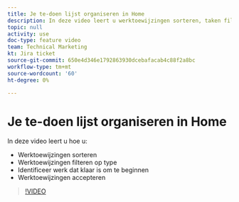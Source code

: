 ```yaml
---
title: Je te-doen lijst organiseren in Home
description: In deze video leert u werktoewijzingen sorteren, taken filteren op type, werk identificeren dat gereed is om te starten en werktoewijzingen accepteren.
topic: null
activity: use
doc-type: feature video
team: Technical Marketing
kt: Jira ticket
source-git-commit: 650e4d346e1792863930dcebafacab4c88f2a8bc
workflow-type: tm+mt
source-wordcount: '60'
ht-degree: 0%

---
```


# Je te-doen lijst organiseren in Home

In deze video leert u hoe u:

* Werktoewijzingen sorteren
* Werktoewijzingen filteren op type
* Identificeer werk dat klaar is om te beginnen
* Werktoewijzingen accepteren

>[!VIDEO](https://video.tv.adobe.com/v/335099/?quality=12&learn=on)

